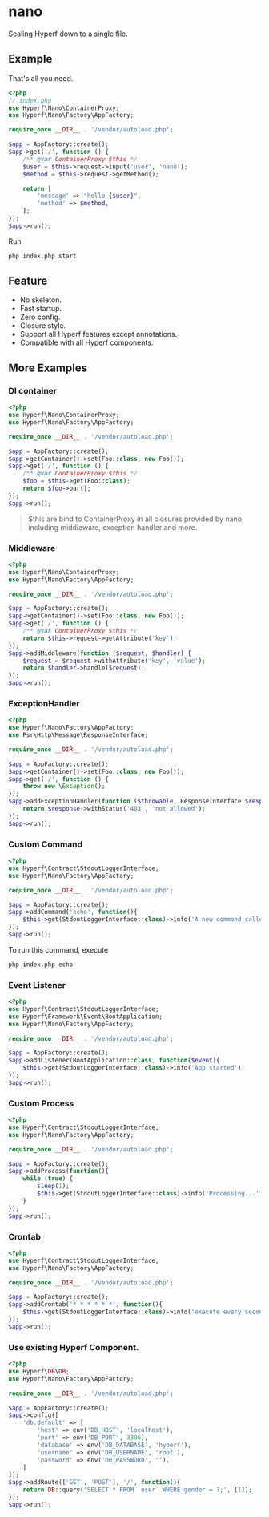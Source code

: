 # nano

Scaling Hyperf down to a single file.

## Example

That's all you need.

```php
<?php
// index.php
use Hyperf\Nano\ContainerProxy;
use Hyperf\Nano\Factory\AppFactory;

require_once __DIR__ . '/vendor/autoload.php';

$app = AppFactory::create();
$app->get('/', function () {
    /** @var ContainerProxy $this */
    $user = $this->request->input('user', 'nano');
    $method = $this->request->getMethod();

    return [
        'message' => "hello {$user}",
        'method' => $method,
    ];
});
$app->run();
```

Run

```bash
php index.php start
```

## Feature

* No skeleton.
* Fast startup.
* Zero config.
* Closure style.
* Support all Hyperf features except annotations.
* Compatible with all Hyperf components.

## More Examples

### DI container 
```php
<?php
use Hyperf\Nano\ContainerProxy;
use Hyperf\Nano\Factory\AppFactory;

require_once __DIR__ . '/vendor/autoload.php';

$app = AppFactory::create();
$app->getContainer()->set(Foo::class, new Foo());
$app->get('/', function () {
    /** @var ContainerProxy $this */
    $foo = $this->get(Foo::class);
    return $foo->bar();
});
$app->run();
```
> $this are bind to ContainerProxy in all closures provided by nano, including middleware, exception handler and more.
### Middleware
```php
<?php
use Hyperf\Nano\ContainerProxy;
use Hyperf\Nano\Factory\AppFactory;

require_once __DIR__ . '/vendor/autoload.php';

$app = AppFactory::create();
$app->getContainer()->set(Foo::class, new Foo());
$app->get('/', function () {
    /** @var ContainerProxy $this */
    return $this->request->getAttribute('key');
});
$app->addMiddleware(function ($request, $handler) {
    $request = $request->withAttribute('key', 'value');
    return $handler->handle($request);
});
$app->run();
```

### ExceptionHandler

```php
<?php
use Hyperf\Nano\Factory\AppFactory;
use Psr\Http\Message\ResponseInterface;

require_once __DIR__ . '/vendor/autoload.php';

$app = AppFactory::create();
$app->getContainer()->set(Foo::class, new Foo());
$app->get('/', function () {
    throw new \Exception();
});
$app->addExceptionHandler(function ($throwable, ResponseInterface $response) {
    return $response->withStatus('403', 'not allowed');
});
$app->run();
```

### Custom Command

```php
<?php
use Hyperf\Contract\StdoutLoggerInterface;
use Hyperf\Nano\Factory\AppFactory;

require_once __DIR__ . '/vendor/autoload.php';

$app = AppFactory::create();
$app->addCommand('echo', function(){
    $this->get(StdoutLoggerInterface::class)->info('A new command called echo!');
});
$app->run();
```

To run this command, execute
```bash
php index.php echo
```

### Event Listener
```php
<?php
use Hyperf\Contract\StdoutLoggerInterface;
use Hyperf\Framework\Event\BootApplication;
use Hyperf\Nano\Factory\AppFactory;

require_once __DIR__ . '/vendor/autoload.php';

$app = AppFactory::create();
$app->addListener(BootApplication::class, function($event){
    $this->get(StdoutLoggerInterface::class)->info('App started');
});
$app->run();
```

### Custom Process
```php
<?php
use Hyperf\Contract\StdoutLoggerInterface;
use Hyperf\Nano\Factory\AppFactory;

require_once __DIR__ . '/vendor/autoload.php';

$app = AppFactory::create();
$app->addProcess(function(){
    while (true) {
        sleep(1);
        $this->get(StdoutLoggerInterface::class)->info('Processing...');
    }
});
$app->run();
```

### Crontab

```php
<?php
use Hyperf\Contract\StdoutLoggerInterface;
use Hyperf\Nano\Factory\AppFactory;

require_once __DIR__ . '/vendor/autoload.php';

$app = AppFactory::create();
$app->addCrontab('* * * * * *', function(){
    $this->get(StdoutLoggerInterface::class)->info('execute every second!');
});
$app->run();
```

### Use existing Hyperf Component.

```php
<?php
use Hyperf\DB\DB;
use Hyperf\Nano\Factory\AppFactory;

require_once __DIR__ . '/vendor/autoload.php';

$app = AppFactory::create();
$app->config([
    'db.default' => [
        'host' => env('DB_HOST', 'localhost'),
        'port' => env('DB_PORT', 3306),
        'database' => env('DB_DATABASE', 'hyperf'),
        'username' => env('DB_USERNAME', 'root'),
        'password' => env('DB_PASSWORD', ''),
    ]
]);
$app->addRoute(['GET', 'POST'], '/', function(){
    return DB::query('SELECT * FROM `user` WHERE gender = ?;', [1]);
});
$app->run();
```